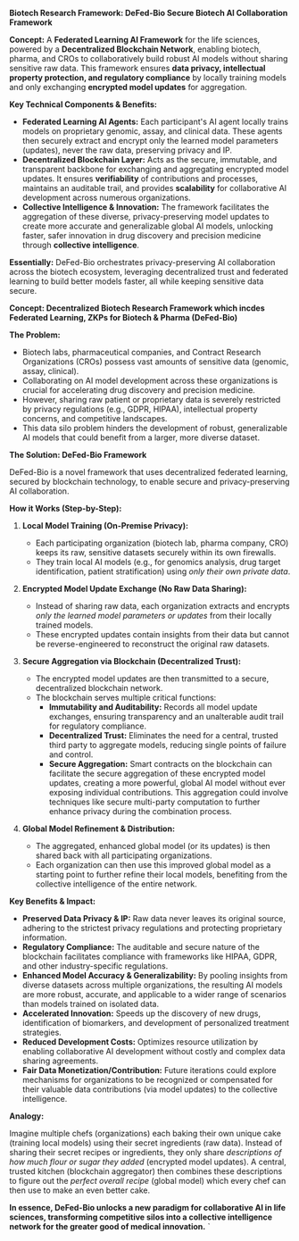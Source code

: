 **Biotech Research Framework: DeFed-Bio Secure Biotech AI Collaboration Framework**

**Concept:** A **Federated Learning AI Framework** for the life sciences, powered by a **Decentralized Blockchain Network**, enabling biotech, pharma, and CROs to collaboratively build robust AI models without sharing sensitive raw data. This framework ensures **data privacy, intellectual property protection, and regulatory compliance** by locally training models and only exchanging **encrypted model updates** for aggregation.

**Key Technical Components & Benefits:**

*   **Federated Learning AI Agents:** Each participant's AI agent locally trains models on proprietary genomic, assay, and clinical data. These agents then securely extract and encrypt only the learned model parameters (updates), never the raw data, preserving privacy and IP.
*   **Decentralized Blockchain Layer:** Acts as the secure, immutable, and transparent backbone for exchanging and aggregating encrypted model updates. It ensures **verifiability** of contributions and processes, maintains an auditable trail, and provides **scalability** for collaborative AI development across numerous organizations.
*   **Collective Intelligence & Innovation:** The framework facilitates the aggregation of these diverse, privacy-preserving model updates to create more accurate and generalizable global AI models, unlocking faster, safer innovation in drug discovery and precision medicine through **collective intelligence**.

**Essentially:** DeFed-Bio orchestrates privacy-preserving AI collaboration across the biotech ecosystem, leveraging decentralized trust and federated learning to build better models faster, all while keeping sensitive data secure.




**Concept: Decentralized Biotech Research Framework which incdes Federated Learning, ZKPs for Biotech & Pharma (DeFed-Bio)**

**The Problem:**

*   Biotech labs, pharmaceutical companies, and Contract Research Organizations (CROs) possess vast amounts of sensitive data (genomic, assay, clinical).
*   Collaborating on AI model development across these organizations is crucial for accelerating drug discovery and precision medicine.
*   However, sharing raw patient or proprietary data is severely restricted by privacy regulations (e.g., GDPR, HIPAA), intellectual property concerns, and competitive landscapes.
*   This data silo problem hinders the development of robust, generalizable AI models that could benefit from a larger, more diverse dataset.

**The Solution: DeFed-Bio Framework**

DeFed-Bio is a novel framework that uses decentralized federated learning, secured by blockchain technology, to enable secure and privacy-preserving AI collaboration.

**How it Works (Step-by-Step):**

1.  **Local Model Training (On-Premise Privacy):**
    *   Each participating organization (biotech lab, pharma company, CRO) keeps its raw, sensitive datasets securely within its own firewalls.
    *   They train local AI models (e.g., for genomics analysis, drug target identification, patient stratification) using *only their own private data*.

2.  **Encrypted Model Update Exchange (No Raw Data Sharing):**
    *   Instead of sharing raw data, each organization extracts and encrypts *only the learned model parameters or updates* from their locally trained models.
    *   These encrypted updates contain insights from their data but cannot be reverse-engineered to reconstruct the original raw datasets.

3.  **Secure Aggregation via Blockchain (Decentralized Trust):**
    *   The encrypted model updates are then transmitted to a secure, decentralized blockchain network.
    *   The blockchain serves multiple critical functions:
        *   **Immutability and Auditability:** Records all model update exchanges, ensuring transparency and an unalterable audit trail for regulatory compliance.
        *   **Decentralized Trust:** Eliminates the need for a central, trusted third party to aggregate models, reducing single points of failure and control.
        *   **Secure Aggregation:** Smart contracts on the blockchain can facilitate the secure aggregation of these encrypted model updates, creating a more powerful, global AI model without ever exposing individual contributions. This aggregation could involve techniques like secure multi-party computation to further enhance privacy during the combination process.

4.  **Global Model Refinement & Distribution:**
    *   The aggregated, enhanced global model (or its updates) is then shared back with all participating organizations.
    *   Each organization can then use this improved global model as a starting point to further refine their local models, benefiting from the collective intelligence of the entire network.

**Key Benefits & Impact:**

*   **Preserved Data Privacy & IP:** Raw data never leaves its original source, adhering to the strictest privacy regulations and protecting proprietary information.
*   **Regulatory Compliance:** The auditable and secure nature of the blockchain facilitates compliance with frameworks like HIPAA, GDPR, and other industry-specific regulations.
*   **Enhanced Model Accuracy & Generalizability:** By pooling insights from diverse datasets across multiple organizations, the resulting AI models are more robust, accurate, and applicable to a wider range of scenarios than models trained on isolated data.
*   **Accelerated Innovation:** Speeds up the discovery of new drugs, identification of biomarkers, and development of personalized treatment strategies.
*   **Reduced Development Costs:** Optimizes resource utilization by enabling collaborative AI development without costly and complex data sharing agreements.
*   **Fair Data Monetization/Contribution:** Future iterations could explore mechanisms for organizations to be recognized or compensated for their valuable data contributions (via model updates) to the collective intelligence.

**Analogy:**

Imagine multiple chefs (organizations) each baking their own unique cake (training local models) using their secret ingredients (raw data). Instead of sharing their secret recipes or ingredients, they only share *descriptions of how much flour or sugar they added* (encrypted model updates). A central, trusted kitchen (blockchain aggregator) then combines these descriptions to figure out the *perfect overall recipe* (global model) which every chef can then use to make an even better cake.

**In essence, DeFed-Bio unlocks a new paradigm for collaborative AI in life sciences, transforming competitive silos into a collective intelligence network for the greater good of medical innovation.**
`
